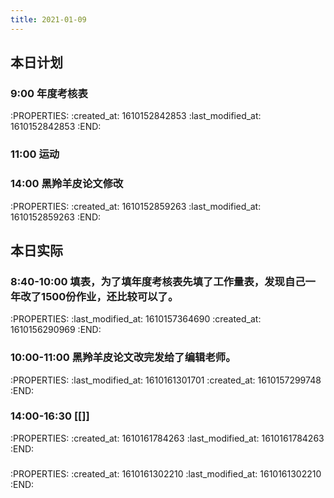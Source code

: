 ```yaml
---
title: 2021-01-09
---
```


## 本日计划
### 9:00 年度考核表
:PROPERTIES:
:created_at: 1610152842853
:last_modified_at: 1610152842853
:END:
### 11:00 运动
### 14:00 黑羚羊皮论文修改
:PROPERTIES:
:created_at: 1610152859263
:last_modified_at: 1610152859263
:END:
## 本日实际
### 8:40-10:00 填表，为了填年度考核表先填了工作量表，发现自己一年改了1500份作业，还比较可以了。
:PROPERTIES:
:last_modified_at: 1610157364690
:created_at: 1610156290969
:END:
### 10:00-11:00 黑羚羊皮论文改完发给了编辑老师。
:PROPERTIES:
:last_modified_at: 1610161301701
:created_at: 1610157299748
:END:
### 14:00-16:30 [[]]
:PROPERTIES:
:created_at: 1610161784263
:last_modified_at: 1610161784263
:END:
###
:PROPERTIES:
:created_at: 1610161302210
:last_modified_at: 1610161302210
:END:
